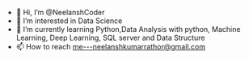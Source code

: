 - 👋 Hi, I’m @NeelanshCoder
- 👀 I’m interested in Data Science
- 🌱 I’m currently learning Python,Data Analysis with python, Machine Learning, Deep Learning, SQL server and Data Structure
- 📫 How to reach me---neelanshkumarrathor@gmail.com

<!---
NeelanshCoder/NeelanshCoder is a ✨ special ✨ repository because its `README.md` (this file) appears on your GitHub profile.
You can click the Preview link to take a look at your changes.
--->
